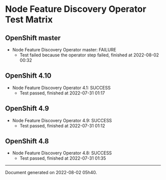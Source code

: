 
Node Feature Discovery Operator Test Matrix
===========================================

OpenShift master
----------------



* Node Feature Discovery Operator master: FAILURE
  - Test failed because the operator step failed, finished at 2022-08-02 00:32






OpenShift 4.10
--------------



* Node Feature Discovery Operator 4.1: SUCCESS
  - Test passed, finished at 2022-07-31 01:17






OpenShift 4.9
-------------



* Node Feature Discovery Operator 4.9: SUCCESS
  - Test passed, finished at 2022-07-31 01:12






OpenShift 4.8
-------------



* Node Feature Discovery Operator 4.8: SUCCESS
  - Test passed, finished at 2022-07-31 01:35






---
Document generated on 2022-08-02 05h40.
